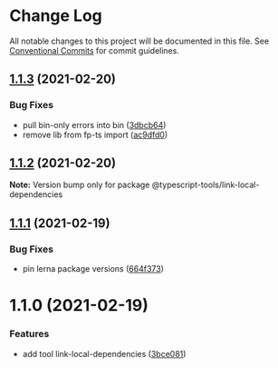 # Change Log

All notable changes to this project will be documented in this file.
See [Conventional Commits](https://conventionalcommits.org) for commit guidelines.

## [1.1.3](https://github.com/typescript-tools/typescript-tools/compare/@typescript-tools/link-local-dependencies@1.1.2...@typescript-tools/link-local-dependencies@1.1.3) (2021-02-20)


### Bug Fixes

* pull bin-only errors into bin ([3dbcb64](https://github.com/typescript-tools/typescript-tools/commit/3dbcb64ba2c4d0e806fdaeef66fe6321fe1fc04c))
* remove lib from fp-ts import ([ac9dfd0](https://github.com/typescript-tools/typescript-tools/commit/ac9dfd09999ca932f11f47ec2e9901b145a2f807))





## [1.1.2](https://github.com/typescript-tools/typescript-tools/compare/@typescript-tools/link-local-dependencies@1.1.1...@typescript-tools/link-local-dependencies@1.1.2) (2021-02-20)

**Note:** Version bump only for package @typescript-tools/link-local-dependencies





## [1.1.1](https://github.com/typescript-tools/typescript-tools/compare/@typescript-tools/link-local-dependencies@1.1.0...@typescript-tools/link-local-dependencies@1.1.1) (2021-02-19)


### Bug Fixes

* pin lerna package versions ([664f373](https://github.com/typescript-tools/typescript-tools/commit/664f373e06a1d1d9735f65b5b028e413657437d9))





# 1.1.0 (2021-02-19)


### Features

* add tool link-local-dependencies ([3bce081](https://github.com/typescript-tools/typescript-tools/commit/3bce081bf09141cb8fd6867eb59d4b9dc45276c0))

